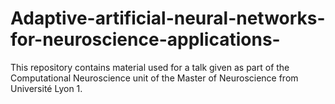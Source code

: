 # Adaptive-artificial-neural-networks-for-neuroscience-applications-

This repository contains material used for a talk given as part of the Computational Neuroscience unit of the Master of Neuroscience from Université Lyon 1.
